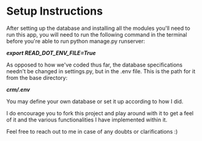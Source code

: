 # Setup Instructions 

After setting up the database and installing all the modules you'll need to run this app, you will need to run the following command in the terminal before you're able to run python manage.py runserver:

***export READ_DOT_ENV_FILE=True***

As opposed to how we've coded thus far, the database specifications needn't be changed in settings.py, but in the .env file. This is the path for it from the base directory: 

***crm/.env***

You may define your own database or set it up according to how I did.

I do encourage you to fork this project and play around with it to get a feel of it and the various functionalities I have implemented within it.

Feel free to reach out to me in case of any doubts or clarifications :)
